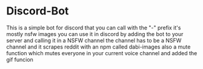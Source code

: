 # Discord-Bot
This is a simple bot for discord that you can call with the "-" prefix it's mostly nsfw images you can use it in discord by adding 
the bot to your server and calling it in a NSFW channel the channel has to be a NSFW channel and it scrapes reddit with an npm called dabi-images also a mute function which mutes everyone in your current voice channel and added the gif funcion 
